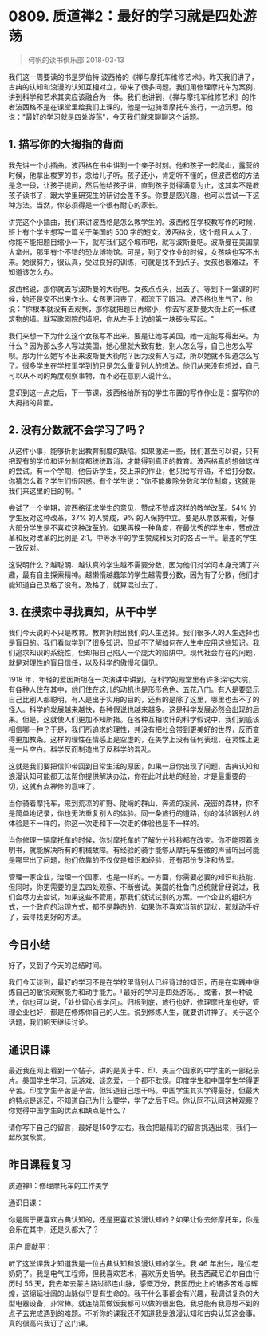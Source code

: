 # 0809. 质道禅2：最好的学习就是四处游荡
> 何帆的读书俱乐部
2018-03-13

我们这一周要读的书是罗伯特·波西格的《禅与摩托车维修艺术》。昨天我们讲了，古典的认知和浪漫的认知互相对立，带来了很多问题。我们用修理摩托车为案例，讲到科学和艺术其实应该融合为一体。我们也讲到，《禅与摩托车维修艺术》的作者波西格不是在课堂里给我们上课的，他是一边骑着摩托车旅行，一边沉思。他说："最好的学习就是四处游荡"，今天我们就来聊聊这个话题。

## 1. 描写你的大拇指的背面
我先讲一个小插曲。波西格在书中讲到一个亲子时刻。他和孩子一起爬山，露营的时候，他拿出梭罗的书，念给儿子听。孩子还小，肯定听不懂的，但波西格的方法是念一段，让孩子提问，然后他给孩子讲，直到孩子觉得满意为止，这其实不是教孩子读书了，跟大学里研究生的研讨会差不多。你要是感兴趣，也可以尝试一下这种方法。当然，你必须得是一个很有耐心的家长。

讲完这个小插曲，我们来讲波西格是怎么教学生的。波西格在学校教写作的时候，班上有个学生想写一篇关于美国的 500 字的短文。波西格说，这个题目太大了，你能不能把题目缩小一下，就写我们这个城市吧，就写波斯曼吧。波斯曼在美国蒙大拿州，那里有个不错的恐龙博物馆。可是，到了交作业的时候，女孩啥也写不出来。她很努力，很认真，受过良好的训练，可就是找不到点子。女孩也很难过，不知道该怎么办。

波西格说，那你就去写波斯曼的大街吧。女孩点点头，出去了。等到下一堂课的时候，她还是交不出来作业。女孩更沮丧了，都流下了眼泪。波西格也生气了，他说："你根本就没有去观察，那你就把题目再缩小，你去写波斯曼大街上的一栋建筑物的墙。就写歌剧院的墙吧，你从左手上边的第一块砖头写起。"

我们来想一下为什么这个女孩写不出来。要是让她写美国，她一定能写得出来。为什么？因为那么多人写过美国，她心里就大致有数，别人怎么写，自己也怎么写呗。那为什么她写不出来波斯曼大街呢？因为没有人写过，所以她就不知道怎么写了。很多学生在学校里学到的只是怎么重复别人的想法。他们从来没有想过，自己可以从不同的角度观察事物，而不必在意别人说什么。

意识到这一点之后，下一节课，波西格给所有的学生布置的写作作业是：描写你的大拇指的背面。

## 2. 没有分数就不会学习了吗？
从这件小事，能够折射出教育制度的缺陷。如果激进一些，我们甚至可以说，只有把现有的学位和评分制度都统统取消，才能得到真正的教育。波西格真的想做这样的尝试。有一个学期，他告诉学生，交上来的作业，他只给写评语，不给打分数。你猜怎么着？学生们很困惑。有个学生说："你不能废除分数和学位制度，这就是我们来这里的目的啊。"

尝试了一个学期，波西格征求学生的意见，赞成不赞成这样的教学改革。54% 的学生反对这种改革，37% 的人赞成，9% 的人保持中立。要是从票数来看，好像大部分学生是不喜欢这种改革的。如果再换一种角度，在最优秀的学生中，赞成改革和反对改革的比例是 2:1。中等水平的学生赞成和反对的各占一半。最差的学生一致反对。

这说明什么？越聪明、越认真的学生越不需要分数，因为他们对学问本身充满了兴趣，最有自主探索精神。越懒惰越蠢笨的学生越需要分数，因为有了分数，他们才能知道自己及格了没有。及格了，就算混过去了。

## 3. 在摸索中寻找真知，从干中学
我们今天说的不只是教育。教育折射出我们的人生选择。我们很多人的人生选择也是盲目的。我们看似学到了很多知识，但却不了解如何在人生中应用这些知识。我们追求知识的系统性，但却把自己陷入一个庞大的陷阱中。现代社会存在的问题，就是对理性的盲目信任，以及科学的傲慢和偏见。

1918 年，年轻的爱因斯坦在一次演讲中讲到，在科学的殿堂里有许多深宅大院，有各种人住在其中，他们住在这儿的动机也是形形色色、五花八门。有人是要显示自己比别人都聪明，有人是出于实用的目的，还有的是除了这里，哪里也去不了的怪人。科学的发展越来越快，各种假说也越来越多。这是科学发展必然会出现的后果。但是，这就使人们更加不知所措。在各种互相攻讦的科学假说中，我们到底该相信哪一种？于是，我们所追求的理性，并没有把社会带到更美好的世界，反而变得更加教条。这样的理性在情感上是空虚的，在美学上没有任何表现，在灵性上更是一片空白。科学反而制造出了反科学的混乱。

这就是我们要把信仰带回到日常生活的原因，如果一旦你出现了问题，古典认知和浪漫认知可能都无法帮你提供解决办法，你在此时此地的经验，才是最重要的一切，这就有点禅修的意味了。

当你骑着摩托车，来到荒凉的旷野、陡峭的群山、奔流的溪涧、茂密的森林，你不是简单地记录，你也无法重复别人的体验。同一条旅行的道路，你的体验跟别人的体验是不一样的，你这一次走和下一次走的体验也是不一样的。

当你修理一辆摩托车的时候，你对摩托车的了解分分秒秒都在改变。你不能照着说明书，就能解决所有的机械故障。有经验的骑手能够从摩托车细微的声音听出可能是哪里出了问题，他们依靠的不仅仅是知识和经验，还有那份专注和热爱。

管理一家企业，治理一个国家，也是一样的。一方面，你需要必要的知识和技能，但同时，你更需要的是去四处观察、不断尝试。美国的杜鲁门总统就曾经说过，我们会尽力去尝试，如果这些不管用，那我们就试试别的方案。一个企业的组织方式，一个政府的治理方式，都不是静态的，如果你不喜欢当前的现状，那就动手好了，去寻找更好的方法。

## 今日小结
好了，又到了今天的总结时间。

我们今天谈到，最好的学习不是在学校里背别人已经背过的知识，而是在实践中锻炼自己的敏锐观察能力和动手能力。「最好的学习是四处游荡。」或者，换一种说法，你也可以说，「处处留心皆学问」。归根到底，旅行也好，修理摩托车也好，管理企业也好，都是在修炼你自己的人生。说到修炼人生，就要讲讲禅了。关于这个话题，我们明天继续讨论。

## 通识日课
最近我在网上看到一个帖子，讲的是关于中、印、美三个国家的中学生的一部纪录片。美国学生学习、玩游戏、谈恋爱，一个都不耽误。印度学生和中国学生学得更辛苦。印度学生辛苦是辛苦，但知道自己想干吗。中国学生其实学得最好，但最大的特点是迷茫，不知道自己为什么要学，学了之后干吗。你认同不认同这种观察？你觉得中国学生的优点和缺点是什么？

请你写下自己的留言，最好是150字左右。我会把最精彩的留言挑选出来，我们一起欣赏欣赏。

## 昨日课程复习
质道禅1：修理摩托车的工作美学

通识日课：

你是属于更喜欢古典认知的，还是更喜欢浪漫认知的？如果让你去修摩托车，你是会乐在其中，还是头都大了？

用户 廖献平：

听了这堂课我才知道我是一位古典认知和浪漫认知的学生。我 46 年出生，是位老奶奶了。我是电气工程师，但我喜欢艺术，喜欢历史哲学。我去西藏尼泊尔自由行历时 55 天，我去年去蒙古路过祁连山脉，感慨万分，我国历史上的诸多苦难与辉煌，这绵延壮阔的山脉似乎是有生命的。我干什么事都会有兴趣，我调试复杂的大型电器设备，非常棒。就连烧菜做饭我都可以做的很出色，我总能有我意想不到的点子去完成遇到的难题。不听你的课我还不知道我是浪漫认知和古典认知这会事。真的很高兴我订了这门课。


